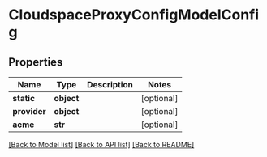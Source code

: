 # CloudspaceProxyConfigModelConfig

## Properties
Name | Type | Description | Notes
------------ | ------------- | ------------- | -------------
**static** | **object** |  | [optional] 
**provider** | **object** |  | [optional] 
**acme** | **str** |  | [optional] 

[[Back to Model list]](../README.md#documentation-for-models) [[Back to API list]](../README.md#documentation-for-api-endpoints) [[Back to README]](../README.md)


